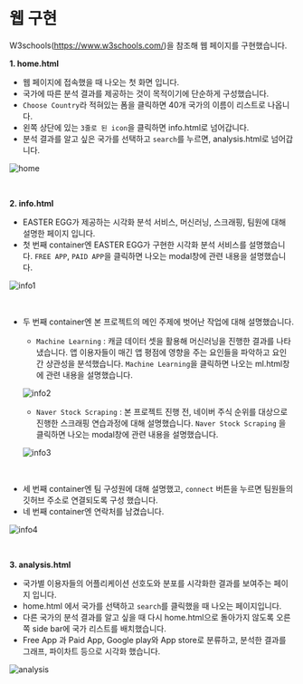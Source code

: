 # 웹 구현

 W3schools(https://www.w3schools.com/)을 참조해 웹 페이지를 구현했습니다.

**1. home.html** 
   - 웹 페이지에 접속했을 때 나오는 첫 화면 입니다.
   - 국가에 따른 분석 결과를 제공하는 것이 목적이기에 단순하게 구성했습니다.
   - `Choose Country`라 적혀있는 폼을 클릭하면 40개 국가의 이름이 리스트로 나옵니다. 
   - 왼쪽 상단에 있는 `3줄로 된 icon`을 클릭하면 info.html로 넘어갑니다. 
   - 분석 결과를 알고 싶은 국가를 선택하고 `search`를 누르면, analysis.html로 넘어갑니다.
   
![home](https://user-images.githubusercontent.com/76934803/127592684-2545108f-ca80-46b1-ab91-41ba1829ebfe.png)

 
 
 

**2. info.html**  
   - EASTER EGG가 제공하는 시각화 분석 서비스, 머신러닝, 스크래핑, 팀원에 대해 설명한 페이지 입니다.
   - 첫 번째 container엔 EASTER EGG가 구현한 시각화 분석 서비스를 설명했습니다. `FREE APP`, `PAID APP`을 클릭하면 나오는 modal창에 관련 내용을 설명했습니다.
   
![info1](https://user-images.githubusercontent.com/76934803/127592739-214354b0-81e8-4c99-9c01-f947a429d5d1.png)
     
     
    
   - 두 번째 container엔 본 프로젝트의 메인 주제에 벗어난 작업에 대해 설명했습니다.
     - `Machine Learning` : 캐글 데이터 셋을 활용해 머신러닝을 진행한 결과를 나타냈습니다. 앱 이용자들이 매긴 앱 평점에 영향을 주는 요인들을 파악하고 요인 간 상관성을 분석했습니다. `Machine Learning`을 클릭하면 나오는  ml.html창에 관련 내용을 설명했습니다.
     
     ![info2](https://user-images.githubusercontent.com/76934803/127592752-ec50c227-1db3-4fd4-8be7-8865094f9811.png)



     - `Naver Stock Scraping` :  본 프로젝트 진행 전, 네이버 주식 순위를 대상으로 진행한 스크래핑 연습과정에 대해 설명했습니다. `Naver Stock Scraping` 을 클릭하면 나오는  modal창에 관련 내용을 설명했습니다.
      
     ![info3](https://user-images.githubusercontent.com/76934803/127592811-a480b9cf-b106-40d1-80b6-967ee2652bc9.png)
        
        
    
   - 세 번째 container엔 팀 구성원에 대해 설명했고, `connect` 버튼을 누르면 팀원들의 깃허브 주소로 연결되도록 구성 했습니다.
   - 네 번째 container엔 연락처를 남겼습니다.
   
   ![info4](https://user-images.githubusercontent.com/76934803/127592839-564f5452-686a-4cb3-80f3-4aeb29a0d4eb.png)

   
   
 

**3. analysis.html** 
   - 국가별 이용자들의 어플리케이션 선호도와 분포를 시각화한 결과를 보여주는 페이지 입니다.
   - home.html 에서 국가를 선택하고 `search`를 클릭했을 때 나오는 페이지입니다. 
   - 다른 국가의 분석 결과를 알고 싶을 때  다시 home.html으로 돌아가지 않도록 오른쪽 side bar에 국가 리스트를 배치했습니다.
   - Free App 과 Paid App, Google play와 App store로 분류하고,  분석한 결과를 그래프, 파이차트 등으로 시각화 했습니다.
   
![analysis](https://user-images.githubusercontent.com/76934803/127592847-aa64c152-174b-4726-bb9e-668dd03964bb.png)







